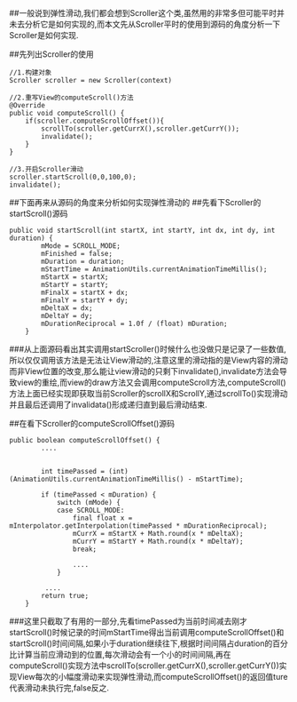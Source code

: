 ##一般说到弹性滑动,我们都会想到Scroller这个类,虽然用的非常多但可能平时并未去分析它是如何实现的,而本文先从Scroller平时的使用到源码的角度分析一下Scroller是如何实现.

##先列出Scroller的使用
```
//1.构建对象
Scroller scroller = new Scroller(context)

//2.重写View的computeScroll()方法
@Override
public void computeScroll() {
    if(scroller.computeScrollOffset()){
        scrollTo(scroller.getCurrX(),scroller.getCurrY());
        invalidate();
    }
}

//3.开启Scroller滑动
scroller.startScroll(0,0,100,0);
invalidate();
```

##下面再来从源码的角度来分析如何实现弹性滑动的
##先看下Scroller的startScroll()源码

```
public void startScroll(int startX, int startY, int dx, int dy, int duration) {
        mMode = SCROLL_MODE;
        mFinished = false;
        mDuration = duration;
        mStartTime = AnimationUtils.currentAnimationTimeMillis();
        mStartX = startX;
        mStartY = startY;
        mFinalX = startX + dx;
        mFinalY = startY + dy;
        mDeltaX = dx;
        mDeltaY = dy;
        mDurationReciprocal = 1.0f / (float) mDuration;
    }
```
###从上面源码看出其实调用startScroller()时候什么也没做只是记录了一些数值,所以仅仅调用该方法是无法让View滑动的,注意这里的滑动指的是View内容的滑动而非View位置的改变,那么能让view滑动的只剩下invalidate(),invalidate方法会导致view的重绘,而view的draw方法又会调用computeScroll方法,computeScroll()方法上面已经实现即获取当前Scroller的scrollX和ScrollY,通过scrollTo()实现滑动并且最后还调用了invalidata()形成递归直到最后滑动结束.

##在看下Scroller的computeScrollOffset()源码

```
public boolean computeScrollOffset() {
        ....


        int timePassed = (int)(AnimationUtils.currentAnimationTimeMillis() - mStartTime);

        if (timePassed < mDuration) {
            switch (mMode) {
            case SCROLL_MODE:
                final float x = mInterpolator.getInterpolation(timePassed * mDurationReciprocal);
                mCurrX = mStartX + Math.round(x * mDeltaX);
                mCurrY = mStartY + Math.round(x * mDeltaY);
                break;

				....
            }

	     ....
        return true;
    }
```
###这里只截取了有用的一部分,先看timePassed为当前时间减去刚才startScroll()时候记录的时间mStartTime得出当前调用computeScrollOffset()和startScroll()时间间隔,如果小于duration继续往下,根据时间间隔占duration的百分比计算当前应滑动到的位置,每次滑动会有一个小的时间间隔,再在computeScroll()实现方法中scrollTo(scroller.getCurrX(),scroller.getCurrY())实现View每次的小幅度滑动来实现弹性滑动,而computeScrollOffset()的返回值ture代表滑动未执行完,false反之.

